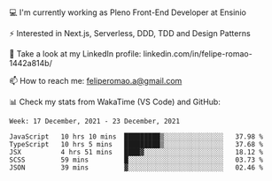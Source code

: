 💻 I'm currently working as Pleno Front-End Developer at Ensinio

⚡ Interested in Next.js, Serverless, DDD, TDD and Design Patterns

👥 Take a look at my LinkedIn profile: linkedin.com/in/felipe-romao-1442a814b/

📫 How to reach me: feliperomao.a@gmail.com

📊 Check my stats from WakaTime (VS Code) and GitHub:

<!--START_SECTION:waka-->
```text
Week: 17 December, 2021 - 23 December, 2021

JavaScript   10 hrs 10 mins  █████████▒░░░░░░░░░░░░░░░   37.98 % 
TypeScript   10 hrs 5 mins   █████████▒░░░░░░░░░░░░░░░   37.68 % 
JSX          4 hrs 51 mins   ████▓░░░░░░░░░░░░░░░░░░░░   18.12 % 
SCSS         59 mins         █░░░░░░░░░░░░░░░░░░░░░░░░   03.73 % 
JSON         39 mins         ▓░░░░░░░░░░░░░░░░░░░░░░░░   02.46 % 
```
<!--END_SECTION:waka-->
